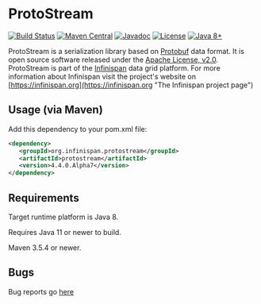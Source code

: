 # ProtoStream
[![Build Status](https://travis-ci.org/infinispan/protostream.svg?branch=master)](https://travis-ci.org/infinispan/protostream)
[![Maven Central](https://img.shields.io/badge/maven/central-4.4.0.Alpha7-green.svg)](http://search.maven.org/#artifactdetails|org.infinispan.protostream|protostream|4.4.0.Alpha7|)
[![Javadoc](https://img.shields.io/badge/Javadoc-online-green.svg)](http://www.javadoc.io/doc/org.infinispan.protostream/protostream)
[![License](https://img.shields.io/github/license/infinispan/infinispan.svg)](https://www.apache.org/licenses/LICENSE-2.0)
[![Java 8+](https://img.shields.io/badge/java-8+-blue.svg)](http://java.oracle.com)

ProtoStream is a serialization library based on [Protobuf](https://developers.google.com/protocol-buffers/) data format. It is open source software released under the
[Apache License, v2.0](https://www.apache.org/licenses/LICENSE-2.0 "The Apache License, v2.0").
ProtoStream is part of the [Infinispan](https://github.com/infinispan/infinispan) data grid platform. For more information about Infinispan visit the project's
website on [https://infinispan.org](https://infinispan.org "The Infinispan project page")


Usage (via Maven)
-----------------

Add this dependency to your pom.xml file:
   
```xml
<dependency>
   <groupId>org.infinispan.protostream</groupId>
   <artifactId>protostream</artifactId>
   <version>4.4.0.Alpha7</version>
</dependency>
```

Requirements
------------

Target runtime platform is Java 8.

Requires Java 11 or newer to build.

Maven 3.5.4 or newer.

Bugs
----
Bug reports go [here](https://issues.jboss.org/projects/IPROTO)

